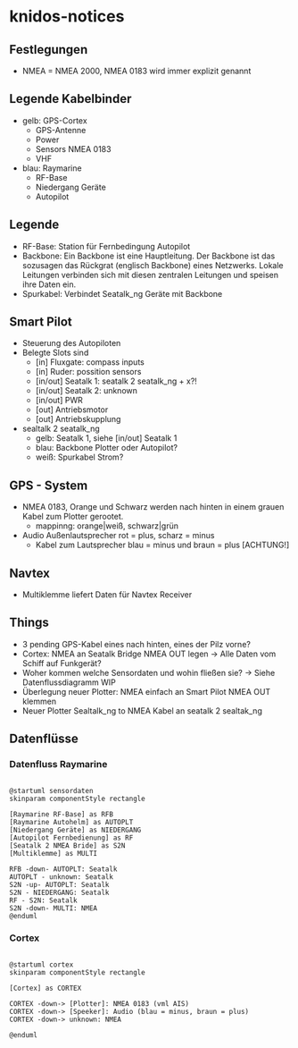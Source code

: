 # knidos-notices
## Festlegungen
- NMEA = NMEA 2000, NMEA 0183 wird immer explizit genannt

## Legende Kabelbinder
- gelb: GPS-Cortex
    - GPS-Antenne
    - Power
    - Sensors NMEA 0183
    - VHF
- blau: Raymarine
    - RF-Base
    - Niedergang Geräte
    - Autopilot

## Legende
- RF-Base: Station für Fernbedingung Autopilot
- Backbone: Ein Backbone ist eine Hauptleitung. Der Backbone ist das sozusagen das Rückgrat (englisch Backbone) eines Netzwerks. Lokale Leitungen verbinden sich mit diesen zentralen Leitungen und speisen ihre Daten ein.
- Spurkabel: Verbindet Seatalk_ng Geräte mit Backbone

## Smart Pilot
- Steuerung des Autopiloten
- Belegte Slots sind
    - [in] Fluxgate: compass inputs
    - [in] Ruder: possition sensors
    - [in/out] Seatalk 1: seatalk 2 seatalk_ng + x?!
    - [in/out] Seatalk 2: unknown
    - [in/out] PWR
    - [out] Antriebsmotor
    - [out] Antriebskupplung
- sealtalk 2 seatalk_ng
    - gelb: Seatalk 1, siehe [in/out] Seatalk 1
    - blau: Backbone Plotter oder Autopilot?
    - weiß: Spurkabel Strom?


## GPS - System
- NMEA 0183, Orange und Schwarz werden nach hinten in einem grauen Kabel zum Plotter gerootet.
    - mappinng: orange|weiß, schwarz|grün
- Audio Außenlautsprecher rot = plus, scharz = minus
    - Kabel zum Lautsprecher blau = minus und braun = plus [ACHTUNG!]

## Navtex
- Multiklemme liefert Daten für Navtex Receiver

## Things
- 3 pending GPS-Kabel eines nach hinten, eines der Pilz vorne?
- Cortex: NMEA an Seatalk Bridge NMEA OUT legen -> Alle Daten vom Schiff auf Funkgerät?
- Woher kommen welche Sensordaten und wohin fließen sie? -> Siehe Datenflussdiagramm WIP
- Überlegung neuer Plotter: NMEA einfach an Smart Pilot NMEA OUT klemmen
- Neuer Plotter Sealtalk_ng to NMEA Kabel an seatalk 2 sealtak_ng

## Datenflüsse

### Datenfluss Raymarine
```plantuml

@startuml sensordaten
skinparam componentStyle rectangle

[Raymarine RF-Base] as RFB
[Raymarine Autohelm] as AUTOPLT
[Niedergang Geräte] as NIEDERGANG
[Autopilot Fernbedienung] as RF
[Seatalk 2 NMEA Bride] as S2N
[Multiklemme] as MULTI

RFB -down- AUTOPLT: Seatalk
AUTOPLT - unknown: Seatalk
S2N -up- AUTOPLT: Seatalk
S2N - NIEDERGANG: Seatalk
RF - S2N: Seatalk
S2N -down- MULTI: NMEA
@enduml

```

### Cortex
```plantuml

@startuml cortex
skinparam componentStyle rectangle

[Cortex] as CORTEX

CORTEX -down-> [Plotter]: NMEA 0183 (vml AIS)
CORTEX -down-> [Speeker]: Audio (blau = minus, braun = plus)
CORTEX -down-> unknown: NMEA

@enduml

```
